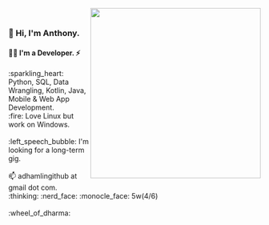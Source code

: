 <img align="right" src="https://camo.githubusercontent.com/3037d9317fc8aaa3e9a5dfded64cb3aab8c0b6c5/68747470733a2f2f6d69726f2e6d656469756d2e636f6d2f6d61782f3638302f312a495247486d69477361313673746564517649615a66772e676966" width="340" data-canonical-src="https://miro.medium.com/max/680/1*IRGHmiGsa16stedQvIaZfw.gif" style="max-width:100%;"><br/>
### 👋 Hi, I'm Anthony.
#### :man_technologist: I'm a Developer. ⚡
<div style="text-align: left">
:sparkling_heart: Python, SQL, Data Wrangling, Kotlin, Java, Mobile & Web App Development. <br/>
:fire: Love Linux but work on Windows. <br/>
<br/>
:left_speech_bubble: I'm looking for a long-term gig. <br/>
<br/>
📫 adhamlingithub at gmail dot com. <br/>
:thinking: :nerd_face: :monocle_face: 5w(4/6) <br/>
<br/>:wheel_of_dharma: <br/>
</div><br/>
<!--
**Hamberfim/hamberfim** is a ✨ _special_ ✨ repository because its `README.md` (this file) appears on your GitHub profile.

Here are some ideas to get you started:

- 🔭 I’m currently working on ...
- 🌱 I’m currently learning ...
- 👯 I’m looking to collaborate on ...
- 🤔 I’m looking for help with ...
- 💬 Ask me about ...
- 📫 How to reach me: ...
- 😄 Pronouns: ...
- ⚡ Fun fact: ...
- ✨
-->
